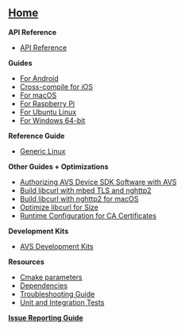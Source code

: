 ## [Home](https://github.com/alexa/avs-device-sdk/wiki)

**API Reference**
* [API Reference](https://alexa.github.io/avs-device-sdk/)

**Guides**
* [For Android](https://github.com/alexa/avs-device-sdk/wiki/Android-Quick-Start-Guide)
* [Cross-compile for iOS](https://github.com/alexa/avs-device-sdk/wiki/How-to-cross-compile-the-AVS-Device-SDK-for-iOS)
* [For macOS](https://github.com/alexa/avs-device-sdk/wiki/macOS-Quick-Start-Guide)
* [For Raspberry Pi](https://github.com/alexa/avs-device-sdk/wiki/Raspberry-Pi-Quick-Start-Guide-with-Script)  
* [For Ubuntu Linux](https://github.com/alexa/avs-device-sdk/wiki/Ubuntu-Linux-Quick-Start-Guide)
* [For Windows 64-bit](https://github.com/alexa/avs-device-sdk/wiki/Windows-Quick-Start-Guide-with-Script)

**Reference Guide**  
* [Generic Linux](https://github.com/alexa/avs-device-sdk/wiki/Linux-Reference-Guide)  

**Other Guides + Optimizations**
* [Authorizing AVS Device SDK Software with AVS](https://github.com/alexa/avs-device-sdk/wiki/Authorizing-AVS-Device-SDK-Software-with-AVS)
* [Build libcurl with mbed TLS and nghttp2](https://github.com/alexa/alexa-client-sdk/wiki/Build-libcurl-with-mbed-TLS-and-nghttp2)  
* [Build libcurl with nghttp2 for macOS](https://github.com/alexa/alexa-client-sdk/wiki/How-to-build-libcurl-with-nghttp2-for-macos)
* [Optimize libcurl for Size](https://github.com/alexa/alexa-client-sdk/wiki/Optimize-libcurl)
* [Runtime Configuration for CA Certificates](https://github.com/alexa/avs-device-sdk/wiki/Runtime-Configuration-for-CA-Certificates)  

**Development Kits**
* [AVS Development Kits](https://developer.amazon.com/alexa-voice-service/dev-kits)

**Resources**
* [Cmake parameters](https://github.com/alexa/avs-device-sdk/wiki/cmake-options)
* [Dependencies](https://github.com/alexa/avs-device-sdk/wiki/Dependencies)
* [Troubleshooting Guide](https://github.com/alexa/avs-device-sdk/wiki/Troubleshooting-Guide)
* [Unit and Integration Tests](https://github.com/alexa/avs-device-sdk/wiki/Unit-and-Integration-Tests)   

[**Issue Reporting Guide**](https://github.com/alexa/avs-device-sdk/wiki/Issue-Reporting-Guide)  
